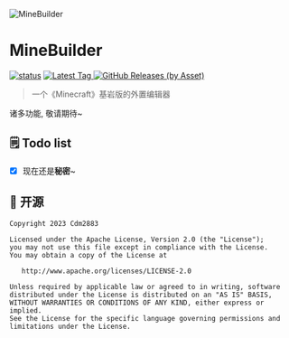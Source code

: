 ![MineBuilder](https://socialify.git.ci/Cdm2883/MineBuilder/image?description=1&font=Inter&forks=1&issues=1&logo=https%3A%2F%2Fgithub.com%2FCdm2883%2FMineBuilder%2Fblob%2Fmaster%2Flogo.png%3Fraw%3Dtrue&name=1&owner=1&pattern=Brick%20Wall&pulls=1&stargazers=1&theme=Auto)
# MineBuilder
[![status](https://img.shields.io/github/actions/workflow/status/Cdm2883/MineBuilder/build.yml?style=for-the-badge)](https://github.com/Cdm2883/MineBuilder/actions)
[
![Latest Tag](https://img.shields.io/github/v/tag/Cdm2883/MineBuilder?label=LATEST%20TAG&style=for-the-badge)
![GitHub Releases (by Asset)](https://img.shields.io/github/downloads/Cdm2883/MineBuilder/latest/total?style=for-the-badge)
](https://github.com/Cdm2883/MineBuilder/releases/latest)
> 一个《Minecraft》基岩版的外置编辑器

诸多功能, 敬请期待~

## 🗒️ Todo list
- [x] 现在还是**秘密**~

## 🎈 开源
```
Copyright 2023 Cdm2883

Licensed under the Apache License, Version 2.0 (the "License");
you may not use this file except in compliance with the License.
You may obtain a copy of the License at

   http://www.apache.org/licenses/LICENSE-2.0

Unless required by applicable law or agreed to in writing, software
distributed under the License is distributed on an "AS IS" BASIS,
WITHOUT WARRANTIES OR CONDITIONS OF ANY KIND, either express or implied.
See the License for the specific language governing permissions and
limitations under the License.
```